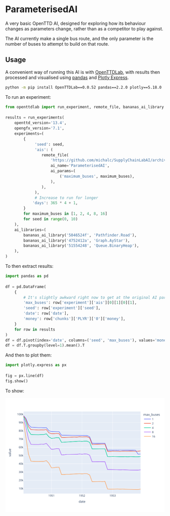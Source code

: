 # ParameterisedAI

A very basic OpenTTD AI, designed for exploring how its behaviour changes as parameters change, rather than as a competitor to play against.

The AI currently make a single bus route, and the only parameter is the number of buses to attempt to build on that route.


## Usage

A convenient way of running this AI is with [OpenTTDLab](https://github.com/michalc/OpenTTDLab), with results then processed and visualised using [pandas](https://pandas.pydata.org/) and [Plotly Express](https://plotly.com/python/plotly-express/).


```bash
python -m pip install OpenTTDLab==0.0.52 pandas==2.2.0 plotly==5.18.0
```

To run an experiment:

```python
from openttdlab import run_experiment, remote_file, bananas_ai_library

results = run_experiments(
    openttd_version='13.4',
    opengfx_version='7.1',
    experiments=(
        {
             'seed': seed,
             'ais': (
                remote_file(
                    'https://github.com/michalc/SupplyChainLabAI/archive/d3ac662b47267ed4fa84a5b3997c020ef140f1e2.tar.gz',
                    ai_name='ParameterisedAI',
                    ai_params=(
                        ('maximum_buses', maximum_buses),
                    ),
                ),
             ),
             # Increase to run for longer
            'days': 365 * 4 + 1,
        }
        for maximum_buses in [1, 2, 4, 8, 16]
        for seed in range(0, 10)
    ),
    ai_libraries=(
        bananas_ai_library('5046524f', 'Pathfinder.Road'),
        bananas_ai_library('4752412a', 'Graph.AyStar'),
        bananas_ai_library('51554248', 'Queue.BinaryHeap'),
    ),
)
```

To then extract results:

```python
import pandas as pd

df = pd.DataFrame(
    {
        # It's slightly awkward right now to get at the original AI params
        'max_buses': row['experiment']['ais'][0][1][0][1],
        'seed': row['experiment']['seed'],
        'date': row['date'],
        'money': row['chunks']['PLYR']['0']['money'],
    }
    for row in results
)
df = df.pivot(index='date', columns=('seed', 'max_buses'), values='money')
df = df.T.groupby(level=1).mean().T
```

And then to plot them:

```python
import plotly.express as px

fig = px.line(df)
fig.show()
```

To show:

![A plot of money against time for a range of buses](https://raw.githubusercontent.com/michalc/ParameterisedAI/main/example-results.svg)

